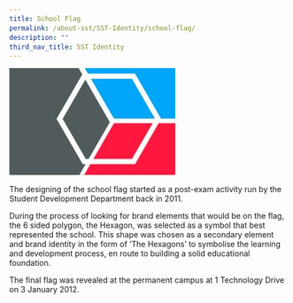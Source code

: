 ```yaml
---
title: School Flag
permalink: /about-sst/SST-Identity/school-flag/
description: ""
third_nav_title: SST Identity
---
```

![](/images/SST_Flag_Final-300x193.jpeg)

The designing of the school flag started as a post-exam activity run by the Student Development Department back in 2011.

During the process of looking for brand elements that would be on the flag, the 6 sided polygon, the Hexagon, was selected as a symbol that best represented the school. This shape was chosen as a secondary element and brand identity in the form of ‘The Hexagons’ to symbolise the learning and development process, en route to building a solid educational foundation.

The final flag was revealed at the permanent campus at 1 Technology Drive on 3 January 2012.